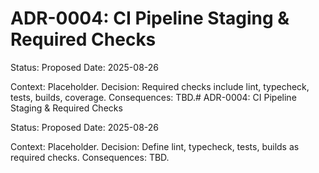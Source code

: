 # ADR-0004: CI Pipeline Staging & Required Checks
Status: Proposed
Date: 2025-08-26

Context: Placeholder.
Decision: Required checks include lint, typecheck, tests, builds, coverage.
Consequences: TBD.# ADR-0004: CI Pipeline Staging & Required Checks

Status: Proposed
Date: 2025-08-26

Context: Placeholder.
Decision: Define lint, typecheck, tests, builds as required checks.
Consequences: TBD.
